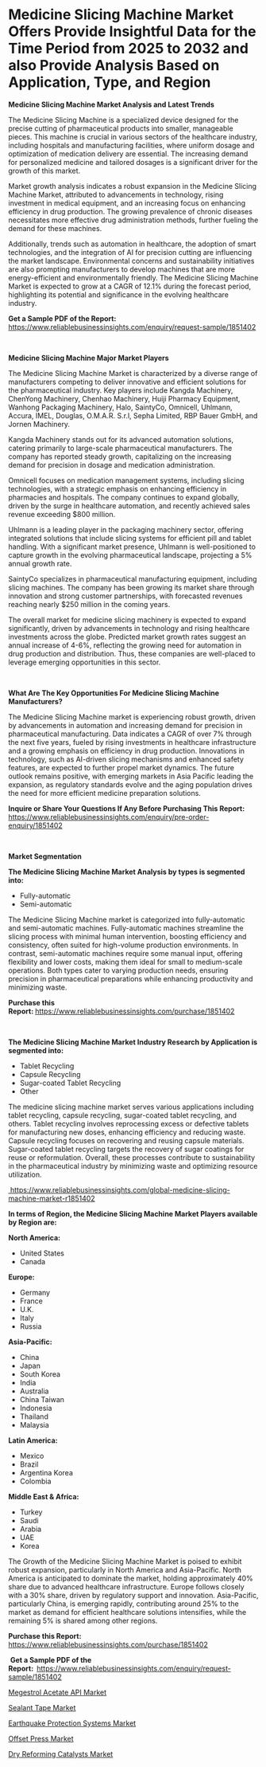 <p><h1>Medicine Slicing Machine Market Offers Provide Insightful Data for the Time Period from 2025 to 2032 and also Provide Analysis Based on Application, Type, and Region</h1></p><p><strong>Medicine Slicing Machine Market Analysis and Latest Trends</strong></p>
<p><p>The Medicine Slicing Machine is a specialized device designed for the precise cutting of pharmaceutical products into smaller, manageable pieces. This machine is crucial in various sectors of the healthcare industry, including hospitals and manufacturing facilities, where uniform dosage and optimization of medication delivery are essential. The increasing demand for personalized medicine and tailored dosages is a significant driver for the growth of this market.</p><p>Market growth analysis indicates a robust expansion in the Medicine Slicing Machine Market, attributed to advancements in technology, rising investment in medical equipment, and an increasing focus on enhancing efficiency in drug production. The growing prevalence of chronic diseases necessitates more effective drug administration methods, further fueling the demand for these machines.</p><p>Additionally, trends such as automation in healthcare, the adoption of smart technologies, and the integration of AI for precision cutting are influencing the market landscape. Environmental concerns and sustainability initiatives are also prompting manufacturers to develop machines that are more energy-efficient and environmentally friendly. The Medicine Slicing Machine Market is expected to grow at a CAGR of 12.1% during the forecast period, highlighting its potential and significance in the evolving healthcare industry.</p></p>
<p><strong>Get a Sample PDF of the Report:&nbsp;</strong> <a href="https://www.reliablebusinessinsights.com/enquiry/request-sample/1851402?utm_campaign=1091&utm_medium=2&utm_source=Github&utm_content=ia&utm_term=07012025&utm_id=medicine-slicing-machine">https://www.reliablebusinessinsights.com/enquiry/request-sample/1851402</a></p>
<p>&nbsp;</p>
<p><strong>Medicine Slicing Machine Major Market Players</strong></p>
<p><p>The Medicine Slicing Machine Market is characterized by a diverse range of manufacturers competing to deliver innovative and efficient solutions for the pharmaceutical industry. Key players include Kangda Machinery, ChenYong Machinery, Chenhao Machinery, Huiji Pharmacy Equipment, Wanhong Packaging Machinery, Halo, SaintyCo, Omnicell, Uhlmann, Accura, IMEL, Douglas, O.M.A.R. S.r.l, Sepha Limited, RBP Bauer GmbH, and Jornen Machinery.</p><p>Kangda Machinery stands out for its advanced automation solutions, catering primarily to large-scale pharmaceutical manufacturers. The company has reported steady growth, capitalizing on the increasing demand for precision in dosage and medication administration.</p><p>Omnicell focuses on medication management systems, including slicing technologies, with a strategic emphasis on enhancing efficiency in pharmacies and hospitals. The company continues to expand globally, driven by the surge in healthcare automation, and recently achieved sales revenue exceeding $800 million.</p><p>Uhlmann is a leading player in the packaging machinery sector, offering integrated solutions that include slicing systems for efficient pill and tablet handling. With a significant market presence, Uhlmann is well-positioned to capture growth in the evolving pharmaceutical landscape, projecting a 5% annual growth rate.</p><p>SaintyCo specializes in pharmaceutical manufacturing equipment, including slicing machines. The company has been growing its market share through innovation and strong customer partnerships, with forecasted revenues reaching nearly $250 million in the coming years.</p><p>The overall market for medicine slicing machinery is expected to expand significantly, driven by advancements in technology and rising healthcare investments across the globe. Predicted market growth rates suggest an annual increase of 4-6%, reflecting the growing need for automation in drug production and distribution. Thus, these companies are well-placed to leverage emerging opportunities in this sector.</p></p>
<p>&nbsp;</p>
<p><strong>What Are The Key Opportunities For Medicine Slicing Machine Manufacturers?</strong></p>
<p><p>The Medicine Slicing Machine market is experiencing robust growth, driven by advancements in automation and increasing demand for precision in pharmaceutical manufacturing. Data indicates a CAGR of over 7% through the next five years, fueled by rising investments in healthcare infrastructure and a growing emphasis on efficiency in drug production. Innovations in technology, such as AI-driven slicing mechanisms and enhanced safety features, are expected to further propel market dynamics. The future outlook remains positive, with emerging markets in Asia Pacific leading the expansion, as regulatory standards evolve and the aging population drives the need for more efficient medicine preparation solutions.</p></p>
<p><strong>Inquire or Share Your Questions If Any Before Purchasing This Report:</strong> <a href="https://www.reliablebusinessinsights.com/enquiry/pre-order-enquiry/1851402?utm_campaign=1091&utm_medium=2&utm_source=Github&utm_content=ia&utm_term=07012025&utm_id=medicine-slicing-machine">https://www.reliablebusinessinsights.com/enquiry/pre-order-enquiry/1851402</a></p>
<p>&nbsp;</p>
<p><strong>Market Segmentation</strong></p>
<p><strong>The Medicine Slicing Machine Market Analysis by types is segmented into:</strong></p>
<p><ul><li>Fully-automatic</li><li>Semi-automatic</li></ul></p>
<p><p>The Medicine Slicing Machine market is categorized into fully-automatic and semi-automatic machines. Fully-automatic machines streamline the slicing process with minimal human intervention, boosting efficiency and consistency, often suited for high-volume production environments. In contrast, semi-automatic machines require some manual input, offering flexibility and lower costs, making them ideal for small to medium-scale operations. Both types cater to varying production needs, ensuring precision in pharmaceutical preparations while enhancing productivity and minimizing waste.</p></p>
<p><strong>Purchase this Report:&nbsp;</strong><a href="https://www.reliablebusinessinsights.com/purchase/1851402?utm_campaign=1091&utm_medium=2&utm_source=Github&utm_content=ia&utm_term=07012025&utm_id=medicine-slicing-machine">https://www.reliablebusinessinsights.com/purchase/1851402</a></p>
<p>&nbsp;</p>
<p><strong>The Medicine Slicing Machine Market Industry Research by Application is segmented into:</strong></p>
<p><ul><li>Tablet Recycling</li><li>Capsule Recycling</li><li>Sugar-coated Tablet Recycling</li><li>Other</li></ul></p>
<p><p>The medicine slicing machine market serves various applications including tablet recycling, capsule recycling, sugar-coated tablet recycling, and others. Tablet recycling involves reprocessing excess or defective tablets for manufacturing new doses, enhancing efficiency and reducing waste. Capsule recycling focuses on recovering and reusing capsule materials. Sugar-coated tablet recycling targets the recovery of sugar coatings for reuse or reformulation. Overall, these processes contribute to sustainability in the pharmaceutical industry by minimizing waste and optimizing resource utilization.</p></p>
<p><a href="https://www.reliablebusinessinsights.com/global-medicine-slicing-machine-market-r1851402?utm_campaign=1091&utm_medium=2&utm_source=Github&utm_content=ia&utm_term=07012025&utm_id=medicine-slicing-machine">&nbsp;https://www.reliablebusinessinsights.com/global-medicine-slicing-machine-market-r1851402</a></p>
<p><strong>In terms of Region, the Medicine Slicing Machine Market Players available by Region are:</strong></p>
<p>
    <p> <strong> North America: </strong>
        <ul>
            <li>United States</li>
            <li>Canada</li>
        </ul>
        </p> 
    <p> <strong> Europe: </strong>
        <ul>
            <li>Germany</li>
            <li>France</li>
            <li>U.K.</li>
            <li>Italy</li>
            <li>Russia</li>
        </ul>
        </p> 
    <p> <strong> Asia-Pacific: </strong>
        <ul>
            <li>China</li>
            <li>Japan</li>
            <li>South Korea</li>
            <li>India</li>
            <li>Australia</li>
            <li>China Taiwan</li>
            <li>Indonesia</li>
            <li>Thailand</li>
            <li>Malaysia</li>
        </ul>
        </p> 
    <p> <strong> Latin America: </strong>
        <ul>
            <li>Mexico</li>
            <li>Brazil</li>
            <li>Argentina Korea</li>
            <li>Colombia</li>
        </ul>
        </p> 
    <p> <strong> Middle East & Africa: </strong>
        <ul>
            <li>Turkey</li>
            <li>Saudi</li>
            <li>Arabia</li>
            <li>UAE</li>
            <li>Korea</li>
        </ul>
    </p>
    </p>
<p><p>The Growth of the Medicine Slicing Machine Market is poised to exhibit robust expansion, particularly in North America and Asia-Pacific. North America is anticipated to dominate the market, holding approximately 40% share due to advanced healthcare infrastructure. Europe follows closely with a 30% share, driven by regulatory support and innovation. Asia-Pacific, particularly China, is emerging rapidly, contributing around 25% to the market as demand for efficient healthcare solutions intensifies, while the remaining 5% is shared among other regions.</p></p>
<p><strong>Purchase this Report: </strong><a href="https://www.reliablebusinessinsights.com/purchase/1851402?utm_campaign=1091&utm_medium=2&utm_source=Github&utm_content=ia&utm_term=07012025&utm_id=medicine-slicing-machine">https://www.reliablebusinessinsights.com/purchase/1851402</a></p>
<p>&nbsp;<strong>Get a Sample PDF of the Report:&nbsp;&nbsp;</strong><a href="https://www.reliablebusinessinsights.com/enquiry/request-sample/1851402?utm_campaign=1091&utm_medium=2&utm_source=Github&utm_content=ia&utm_term=07012025&utm_id=medicine-slicing-machine">https://www.reliablebusinessinsights.com/enquiry/request-sample/1851402</a></p>
<p><strong></strong></p>
<p><p><a href="https://github.com/suleimannichelle7/Market-Research-Report-List-1/blob/main/megestrol-acetate-api-market.md?utm_campaign=1091&utm_medium=2&utm_source=Github&utm_content=ia&utm_term=07012025&utm_id=medicine-slicing-machine">Megestrol Acetate API Market</a></p><p><a href="https://www.linkedin.com/pulse/strategic-market-research-report-sealant-tape-anticipated-hcmve?utm_campaign=1091&utm_medium=2&utm_source=Github&utm_content=ia&utm_term=07012025&utm_id=medicine-slicing-machine">Sealant Tape Market</a></p><p><a href="https://www.linkedin.com/pulse/earthquake-protection-systems-market-analysis-report-predicts-ynkjf?utm_campaign=1091&utm_medium=2&utm_source=Github&utm_content=ia&utm_term=07012025&utm_id=medicine-slicing-machine">Earthquake Protection Systems Market</a></p><p><a href="https://www.linkedin.com/pulse/offset-press-industry-report-market-share-growth-trends-pdqcc?utm_campaign=1091&utm_medium=2&utm_source=Github&utm_content=ia&utm_term=07012025&utm_id=medicine-slicing-machine">Offset Press Market</a></p><p><a href="https://github.com/krinerstormy331/Market-Research-Report-List-1/blob/main/dry-reforming-catalysts-market.md?utm_campaign=1091&utm_medium=2&utm_source=Github&utm_content=ia&utm_term=07012025&utm_id=medicine-slicing-machine">Dry Reforming Catalysts Market</a></p></p>